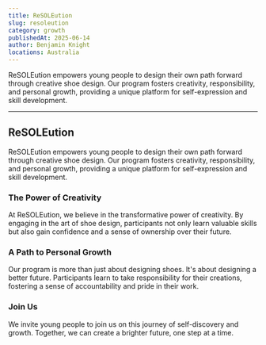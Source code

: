 ```yaml
---
title: ReSOLEution
slug: resoleution
category: growth
publishedAt: 2025-06-14
author: Benjamin Knight
locations: Australia
---
```


ReSOLEution empowers young people to design their own path forward through creative shoe design. Our program fosters creativity, responsibility, and personal growth, providing a unique platform for self-expression and skill development.

---

## ReSOLEution

ReSOLEution empowers young people to design their own path forward through creative shoe design. Our program fosters creativity, responsibility, and personal growth, providing a unique platform for self-expression and skill development.

### The Power of Creativity

At ReSOLEution, we believe in the transformative power of creativity. By engaging in the art of shoe design, participants not only learn valuable skills but also gain confidence and a sense of ownership over their future.

### A Path to Personal Growth

Our program is more than just about designing shoes. It's about designing a better future. Participants learn to take responsibility for their creations, fostering a sense of accountability and pride in their work.

### Join Us

We invite young people to join us on this journey of self-discovery and growth. Together, we can create a brighter future, one step at a time.